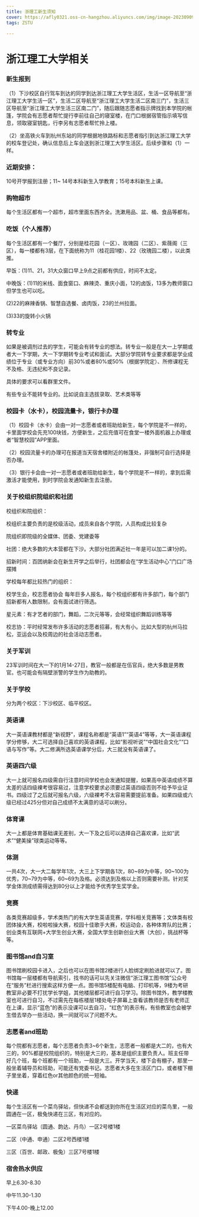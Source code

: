 ```yaml
---
title: 浙理工新生须知
cover: https://afly0321.oss-cn-hangzhou.aliyuncs.com/img/image-20230909195839955.png
tags: ZSTU

---
```


# 浙江理工大学相关

### 新生报到

（1）下沙校区自行驾车到达的同学到达浙江理工大学生活区，生活一区导航至“浙江理工大学生活一区”，生活二区导航至“浙江理工大学生活二区南三门”，生活三区导航至“浙江理工大学生活三区南二门”，随后跟随志愿者指示牌找到本学院的帐篷，学院会有志愿者帮忙提行李前往自己的寝室楼，在门口根据宿管指示填写信息，领取寝室钥匙，行李另有志愿者帮忙拎上楼。



（2）坐高铁火车到杭州东站的同学根据地铁路标和志愿者指引到达浙江理工大学的校车登记处，确认信息后上车会送到浙江理工大学生活区。后续步骤和（1）一样。

### 近期安排：

10号开学报到注册；11~ 14号本科新生入学教育；15号本科新生上课。

### 购物超市

每个生活区都有一个超市，超市里面东西齐全。洗漱用品、盆、桶、食品等都有。

### 吃饭（个人推荐）

每个生活区都有一个餐厅，分别是桂花园（一区）、玫瑰园（二区）、紫薇阁（三区），每一楼都有3层，在下面统称为11（桂花园1楼）、22（玫瑰园二楼），以此类推。

早饭：(1)11、21，31大众窗口早上9点之前都有供应，时间不太定。

中晚饭：(1)11的米线、面食窗口、麻辣烫、重庆小面，12的卤饭，13多为教师窗口但学生也可以吃。

(2)22的麻辣香锅、智慧自选餐、卤肉饭，23的兰州拉面。

(3)33的旋转小火锅

### 转专业

如果是被调剂过去的学生，可能会有转专业的想法。转专业一般是在大一上学期或者大一下学期，大一下学期转专业考试和面试。大部分学院转专业要求都是学业成绩位于专业（或专业方向）前30%或者80%或50%（根据学院定）、所修课程无不及格、无违纪和不良记录。  

具体的要求可以看群里文件。

有些专业不能转专业的。比如说自主选拔录取、艺术类等等

### 校园卡（水卡），校园流量卡，银行卡办理

（1）校园卡（水卡）会由一对一志愿者或者班助给新生，每个学院是不一样的，卡里面学校会先充100块钱，方便新生，之后充值可在食堂一楼外面机器上办理或者“智慧校园”APP里面。

（2）校园流量卡的办理可在报道当天宿舍楼附近的帐篷处，非强制可自行选择是否办理。

（3）银行卡会由一对一志愿者或者班助给新生，每个学院是不一样的，拿到后需激活才能使用，到时学院会发通知新生去注册。

### 关于校组织院组织和社团

校组织和院组织：

校组织主要负责的是校级活动，成员来自各个学院，人员构成比较复杂

院组织即院级的全媒体、团委、党建委等

社团：绝大多数的大本营都在下沙。大部分社团满近社一年是可以加二课1分的。

招新时间：百团纳新会在新生开学之后举行，社团都会在“学生活动中心”门口广场摆摊

学校每年都比较热门的组织：

校学生会，校志愿者协会 每年巨多人报名，每个校组织都有许多部门，每个部门招新都有人数限制，会有面试进行筛选。

星元素：有才艺者的部门，舞蹈，二次元等等，会经常组织舞蹈训练等等

校志协：平时经常发布许多活动的志愿者招募，有大有小。比如大型的杭州马拉松，亚运会以及校周边的社会活动志愿者。

### 关于军训

23军训时间在大一下的1月14-27日，教官一般都是在伍官兵，绝大多数是男教官。也可能会有隔壁浙警的学生作为助教的。

### 关于学校

分为两个校区：下沙校区、临平校区。

### 英语课

大一英语课教材都是“新视野”，课程名称都是“英语1”“英语4”等等，大一英语课程学分修够，大二可选择自己喜欢的英语课程，比如“影视听说”“中国社会文化”“口语与写作”等。大二修满所选英语课学分后，大三就没有英语课了。

### 英语四六级

大一上就可报名四级需自行注意时间学校也会发通知提醒，如果高中英语成绩不算太差的话四级裸考很容易过，注意学校要求必须要过英语四级否则不给予毕业证书。四级过了之后就可报名六级，六级裸考不太容易需要提前准备。如果四级或六级已经过425分但对自己成绩不太满意的话可以刷分。

### 体育课

大一上都是体育基础课无差别，大一下及之后可以选择自己喜欢课，比如“武术”“健美操”球类运动等等。

### 体测

一共4次，大一大二每学年1次，大三上下学期各1次，80~89为中等，90~100为优秀，70~79为中等，60~69为及格。必须达到及格以上否则需要补测。针对奖学金体测成绩需得达到80分以上才能给予优秀学生奖学金。

### 竞赛

各类竞赛超级多，学术类热门的有大学生英语竞赛，学科相关竞赛等；文体类有校团体操大赛，校啦啦操大赛，校园十佳歌手大赛，校运动会，各种体育队的比赛；创业类有互联网+大学生创业大赛，全国大学生创新创业大赛（大创），挑战杯等等。

### 图书馆and自习室

图书馆刷校园卡进入，之后也可以在图书馆2楼进行人脸绑定刷脸进就可以了。图书馆每一层楼都有导航索引，找书的话可以先关注微信“浙江理工图书馆”公众号在“服务”栏进行搜索这样方便一点。图书馆5楼配有电脑、打印机等，9楼为考研教室非必要不打扰学长学姐，其他楼层都可进行自习学习。除图书馆外，教学楼教室也可进行自习，不过需先在每栋楼层1楼处电子屏幕上查看该教师是否有老师正在上课，显示“蓝色”的表示没课可以去自习，“红色”的表示有。有些教室也会被学生借去举办一些活动，换一间就可以了问题不大。

### 志愿者and班助

每个院都有志愿者，每个志愿者负责3~6个新生，志愿者一般都是大二的，也有大三的，90%都是校院组织的，特别是大三的，基本是组织主要负责人。班主任带好几个班，每个班都有一个班助，一般是大三。开学当天，楼下会有棚子，那里一般坐着辅导员和班助，可能还有党委书记。志愿者大多在生活区门口，或者楼下棚子里坐着，穿着红色or其他颜色的统一短袖。

### 快递

每个生活区有一个菜鸟驿站，但快递不会都送到你所在生活区对应的菜鸟里，一般圆通在一区，极兔快递在三区，有对应的。

一区菜鸟驿站（圆通、韵达、丹鸟）一区2号楼1楼

二区（中通、申通）二区2号西楼1楼

三区（百世、邮政、极兔）三区7号楼1楼

### 宿舍热水供应

早上6.30-8.30

中午11.30-1.30

下午4.00-晚上12.00

 

 